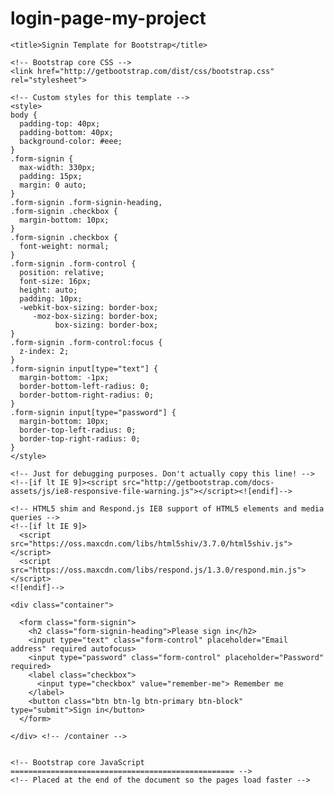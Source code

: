 # login-page-my-project
<!DOCTYPE html>
<html lang="en">
  <head>
    <meta charset="utf-8">
    <meta http-equiv="X-UA-Compatible" content="IE=edge">
    <meta name="viewport" content="width=device-width, initial-scale=1.0">
    <meta name="description" content="">
    <meta name="author" content="">
    <link rel="shortcut icon" href="http://getbootstrap.com/docs-assets/ico/favicon.png">

    <title>Signin Template for Bootstrap</title>

    <!-- Bootstrap core CSS -->
    <link href="http://getbootstrap.com/dist/css/bootstrap.css" rel="stylesheet">

    <!-- Custom styles for this template -->
    <style>
    body {
      padding-top: 40px;
      padding-bottom: 40px;
      background-color: #eee;
    }
    .form-signin {
      max-width: 330px;
      padding: 15px;
      margin: 0 auto;
    }
    .form-signin .form-signin-heading,
    .form-signin .checkbox {
      margin-bottom: 10px;
    }
    .form-signin .checkbox {
      font-weight: normal;
    }
    .form-signin .form-control {
      position: relative;
      font-size: 16px;
      height: auto;
      padding: 10px;
      -webkit-box-sizing: border-box;
         -moz-box-sizing: border-box;
              box-sizing: border-box;
    }
    .form-signin .form-control:focus {
      z-index: 2;
    }
    .form-signin input[type="text"] {
      margin-bottom: -1px;
      border-bottom-left-radius: 0;
      border-bottom-right-radius: 0;
    }
    .form-signin input[type="password"] {
      margin-bottom: 10px;
      border-top-left-radius: 0;
      border-top-right-radius: 0;
    }
    </style>

    <!-- Just for debugging purposes. Don't actually copy this line! -->
    <!--[if lt IE 9]><script src="http://getbootstrap.com/docs-assets/js/ie8-responsive-file-warning.js"></script><![endif]-->

    <!-- HTML5 shim and Respond.js IE8 support of HTML5 elements and media queries -->
    <!--[if lt IE 9]>
      <script src="https://oss.maxcdn.com/libs/html5shiv/3.7.0/html5shiv.js"></script>
      <script src="https://oss.maxcdn.com/libs/respond.js/1.3.0/respond.min.js"></script>
    <![endif]-->
  </head>

  <body>

    <div class="container">

      <form class="form-signin">
        <h2 class="form-signin-heading">Please sign in</h2>
        <input type="text" class="form-control" placeholder="Email address" required autofocus>
        <input type="password" class="form-control" placeholder="Password" required>
        <label class="checkbox">
          <input type="checkbox" value="remember-me"> Remember me
        </label>
        <button class="btn btn-lg btn-primary btn-block" type="submit">Sign in</button>
      </form>

    </div> <!-- /container -->


    <!-- Bootstrap core JavaScript
    ================================================== -->
    <!-- Placed at the end of the document so the pages load faster -->
  </body>
